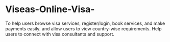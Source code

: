# Viseas-Online-Visa-
To help users browse visa services, register/login, book services, and make payments easily. and allow users to view country-wise requirements. Help users to connect with visa consultants and support.
